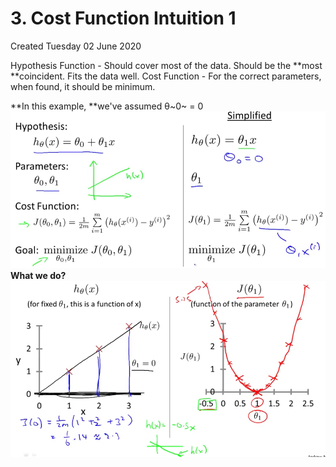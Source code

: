 # 3. Cost Function Intuition 1
Created Tuesday 02 June 2020

Hypothesis Function -  Should cover most of the data. Should be the **most **coincident. Fits the data well.
Cost Function - For the correct parameters, when found, it should be minimum.

**In this example, **we've assumed θ~0~ = 0
![](./3._Cost_Function_Intuition_1/pasted_image004.png)
**What we do?**
![](./3._Cost_Function_Intuition_1/pasted_image.png)

